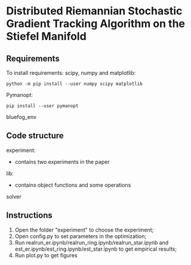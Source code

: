 # Distributed Riemannian Stochastic Gradient Tracking Algorithm on the Stiefel Manifold

## Requirements

To install requirements:
scipy, numpy and matplotlib:
```
python -m pip install --user numpy scipy matplotlib
```
Pymanopt:
```
pip install --user pymanopt
```
bluefog_env

## Code structure

experiment:
- contains two experiments in the paper

lib:
- contains object functions and some operations
  
solver

## Instructions
1. Open the folder "experiment" to choose the experiment;
2. Open config.py to set parameters in the optimization;
3. Run realrun_er.ipynb/realrun_ring.ipynb/realrun_star.ipynb and est_er.ipynb/est_ring.ipynb/est_star.ipynb to get empirical results;
4. Run plot.py to get figures

